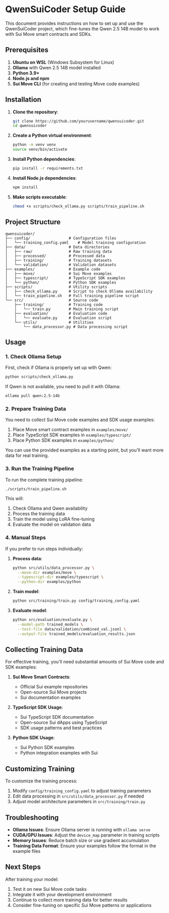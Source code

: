 # QwenSuiCoder Setup Guide

This document provides instructions on how to set up and use the QwenSuiCoder project, which fine-tunes the Qwen 2.5 14B model to work with Sui Move smart contracts and SDKs.

## Prerequisites

1. **Ubuntu on WSL** (Windows Subsystem for Linux)
2. **Ollama** with Qwen 2.5 14B model installed
3. **Python 3.9+**
4. **Node.js and npm**
5. **Sui Move CLI** (for creating and testing Move code examples)

## Installation

1. **Clone the repository**:
   ```bash
   git clone https://github.com/yourusername/qwensuicoder.git
   cd qwensuicoder
   ```

2. **Create a Python virtual environment**:
   ```bash
   python -m venv venv
   source venv/bin/activate
   ```

3. **Install Python dependencies**:
   ```bash
   pip install -r requirements.txt
   ```

4. **Install Node.js dependencies**:
   ```bash
   npm install
   ```

5. **Make scripts executable**:
   ```bash
   chmod +x scripts/check_ollama.py scripts/train_pipeline.sh
   ```

## Project Structure

```
qwensuicoder/
├── config/                 # Configuration files
│   └── training_config.yaml    # Model training configuration
├── data/                   # Data directories
│   ├── raw/                # Raw training data
│   ├── processed/          # Processed data
│   ├── training/           # Training datasets
│   └── validation/         # Validation datasets
├── examples/               # Example code
│   ├── move/               # Sui Move examples
│   ├── typescript/         # TypeScript SDK examples
│   └── python/             # Python SDK examples
├── scripts/                # Utility scripts
│   ├── check_ollama.py     # Script to check Ollama availability
│   └── train_pipeline.sh   # Full training pipeline script
└── src/                    # Source code
    ├── training/           # Training code
    │   └── train.py        # Main training script
    ├── evaluation/         # Evaluation code
    │   └── evaluate.py     # Evaluation script
    └── utils/              # Utilities
        └── data_processor.py # Data processing script
```

## Usage

### 1. Check Ollama Setup

First, check if Ollama is properly set up with Qwen:

```bash
python scripts/check_ollama.py
```

If Qwen is not available, you need to pull it with Ollama:

```bash
ollama pull qwen:2.5-14b
```

### 2. Prepare Training Data

You need to collect Sui Move code examples and SDK usage examples:

1. Place Move smart contract examples in `examples/move/`
2. Place TypeScript SDK examples in `examples/typescript/`
3. Place Python SDK examples in `examples/python/`

You can use the provided examples as a starting point, but you'll want more data for real training.

### 3. Run the Training Pipeline

To run the complete training pipeline:

```bash
./scripts/train_pipeline.sh
```

This will:
1. Check Ollama and Qwen availability
2. Process the training data
3. Train the model using LoRA fine-tuning
4. Evaluate the model on validation data

### 4. Manual Steps

If you prefer to run steps individually:

1. **Process data**:
   ```bash
   python src/utils/data_processor.py \
     --move-dir examples/move \
     --typescript-dir examples/typescript \
     --python-dir examples/python
   ```

2. **Train model**:
   ```bash
   python src/training/train.py config/training_config.yaml
   ```

3. **Evaluate model**:
   ```bash
   python src/evaluation/evaluate.py \
     --model-path trained_models \
     --test-file data/validation/combined_val.jsonl \
     --output-file trained_models/evaluation_results.json
   ```

## Collecting Training Data

For effective training, you'll need substantial amounts of Sui Move code and SDK examples:

1. **Sui Move Smart Contracts**:
   - Official Sui example repositories
   - Open-source Sui Move projects
   - Sui documentation examples

2. **TypeScript SDK Usage**:
   - Sui TypeScript SDK documentation
   - Open-source Sui dApps using TypeScript
   - SDK usage patterns and best practices

3. **Python SDK Usage**:
   - Sui Python SDK examples
   - Python integration examples with Sui

## Customizing Training

To customize the training process:

1. Modify `config/training_config.yaml` to adjust training parameters
2. Edit data processing in `src/utils/data_processor.py` if needed
3. Adjust model architecture parameters in `src/training/train.py`

## Troubleshooting

- **Ollama Issues**: Ensure Ollama server is running with `ollama serve`
- **CUDA/GPU Issues**: Adjust the `device_map` parameter in training scripts
- **Memory Issues**: Reduce batch size or use gradient accumulation
- **Training Data Format**: Ensure your examples follow the format in the example files

## Next Steps

After training your model:

1. Test it on new Sui Move code tasks
2. Integrate it with your development environment
3. Continue to collect more training data for better results
4. Consider fine-tuning on specific Sui Move patterns or applications 